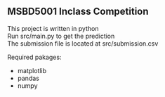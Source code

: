 ## MSBD5001 Inclass Competition

This project is written in python  
Run src/main.py to get the prediction  
The submission file is located at src/submission.csv  

Required pakages:
- matplotlib
- pandas
- numpy

